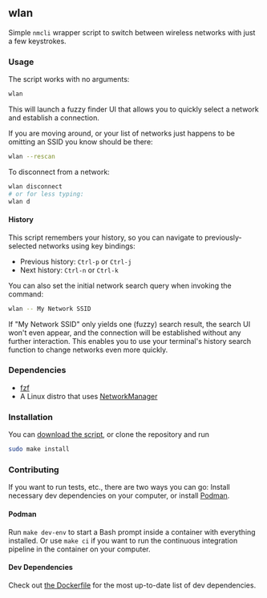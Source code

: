 ## wlan

Simple `nmcli` wrapper script to switch between wireless networks with just a few keystrokes.

### Usage

The script works with no arguments:

```bash
wlan
```

This will launch a fuzzy finder UI that allows you to quickly select a network and establish a connection.

If you are moving around, or your list of networks just happens to be omitting an SSID you know should be there:

```bash
wlan --rescan
```

To disconnect from a network:

```bash
wlan disconnect
# or for less typing:
wlan d
```

#### History

This script remembers your history, so you can navigate to previously-selected networks using key bindings:

* Previous history: `Ctrl-p` or `Ctrl-j`
* Next history: `Ctrl-n` or `Ctrl-k`

You can also set the initial network search query when invoking the command:

```bash
wlan -- My Network SSID
```

If "My Network SSID" only yields one (fuzzy) search result, the search UI won't even appear, and the connection will be
established without any further interaction. This enables you to use your terminal's history search function to
change networks even more quickly.

### Dependencies

* [fzf](https://github.com/junegunn/fzf)
* A Linux distro that uses [NetworkManager](https://wiki.archlinux.org/title/NetworkManager)

### Installation

You can [download the script](https://github.com/pcrockett/wlan/raw/main/wlan), or clone the repository and run

```bash
sudo make install
```

### Contributing

If you want to run tests, etc., there are two ways you can go: Install necessary dev dependencies on your computer, or
install [Podman](https://podman.io/).

#### Podman

Run `make dev-env` to start a Bash prompt inside a container with everything installed. Or use `make ci` if you want to
run the continuous integration pipeline in the container on your computer.

#### Dev Dependencies

Check out [the Dockerfile](dev-env/Dockerfile) for the most up-to-date list of dev dependencies.
